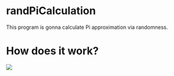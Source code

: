 # randPiCalculation
This program is gonna calculate Pi approximation via randomness.

# How does it work?
<img src="https://latex.codecogs.com/gif.latex?(1)P_\square = a^2 \\(2)P_o = \pi r^2\\(3)r=\frac{a}{2}\\\\From \; (3) \; to \; (2) \\P_o = \pi \frac{a^2}{2^2} = \pi \fracP_\square}{4}\\\Updownarrow \\\pi = \frac{P_o\cdot 4}{P_\square}"/>

 
